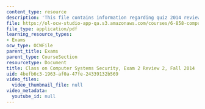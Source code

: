 ```yaml
---
content_type: resource
description: 'This file contains information regarding quiz 2014 review. '
file: https://ol-ocw-studio-app-qa.s3.amazonaws.com/courses/6-858-computer-systems-security-fall-2014/4befb6c31963af0a47fe24339132b569_MIT6_858F14_q14_2_review2.pdf
file_type: application/pdf
learning_resource_types:
- Exams
ocw_type: OCWFile
parent_title: Exams
parent_type: CourseSection
resourcetype: Document
title: Class on Computer Systems Security, Exam 2 Review 2, Fall 2014
uid: 4befb6c3-1963-af0a-47fe-24339132b569
video_files:
  video_thumbnail_file: null
video_metadata:
  youtube_id: null
---
```

